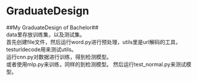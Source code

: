 # GraduateDesign
##My GraduateDesign of Bachelor##  
data里存放训练集，以及测试集。  
首先创建file文件，然后运行word.py进行预处理，utils里是url解码的工具，testurldecode用来测试utils。  
运行cnn.py对数据进行训练，得到检测模型。  
或者使用mlp.py来训练，同样的到检测模型。
然后运行test_normal.py来测试模型。  